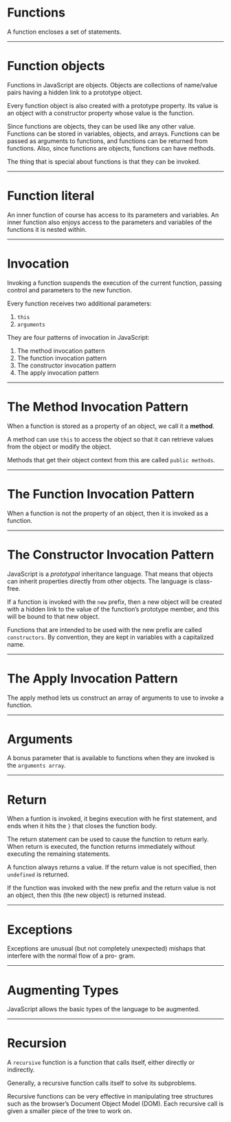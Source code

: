 # Functions

A function encloses a set of statements.

---

# Function objects

Functions in JavaScript are objects. Objects are collections of name/value pairs having a hidden link to a prototype object.

Every function object is also created with a prototype property. Its value is an object with a constructor property whose value is the function.

Since functions are objects, they can be used like any other value. Functions can be stored in variables, objects, and arrays. Functions can be passed as arguments to functions, and functions can be returned from functions. Also, since functions are objects, functions can have methods.

The thing that is special about functions is that they can be invoked.

---

# Function literal

An inner function of course has access to its parameters and variables. An inner function also enjoys access to the parameters and variables of the functions it is nested within.

---

# Invocation

Invoking a function suspends the execution of the current function, passing control and parameters to the new function.

Every function receives two additional parameters:

1. `this`
2. `arguments`

They are four patterns of invocation in JavaScript:

1. The method invocation pattern
2. The function invocation pattern
3. The constructor invocation pattern
4. The apply invocation pattern

---

# The Method Invocation Pattern

When a function is stored as a property of an object, we call it a **method**.

A method can use `this` to access the object so that it can retrieve values from the object or modify the object.

Methods that get their object context from this are called `public methods`.

---

# The Function Invocation Pattern

When a function is not the property of an object, then it is invoked as a function.

---

# The Constructor Invocation Pattern

JavaScript is a *prototypal* inheritance language. That means that objects can inherit properties directly from other objects. The language is class-free.

If a function is invoked with the `new` prefix, then a new object will be created with a hidden link to the value of the function’s prototype member, and this will be bound to that new object.

Functions that are intended to be used with the new prefix are called `constructors`. By convention, they are kept in variables with a capitalized name.

---

# The Apply Invocation Pattern

The apply method lets us construct an array of arguments to use to invoke a function.

---

# Arguments

A bonus parameter that is available to functions when they are invoked is the `arguments array`.

---

# Return

When a funtion is invoked, it begins execution with he first statement, and ends when it hits the `}` that closes the function body.

The return statement can be used to cause the function to return early. When return is executed, the function returns immediately without executing the remaining statements.

A function always returns a value. If the return value is not specified, then `undefined` is returned.

If the function was invoked with the new prefix and the return value is not an object, then this (the new object) is returned instead.

---

# Exceptions

Exceptions are unusual (but not completely unexpected) mishaps that interfere with the normal flow of a pro- gram.

---

# Augmenting Types

JavaScript allows the basic types of the language to be augmented.

---

# Recursion

A `recursive` function is a function that calls itself, either directly or indirectly.

Generally, a recursive function calls itself to solve its subproblems.


Recursive functions can be very effective in manipulating tree structures such as the browser’s Document Object Model (DOM). Each recursive call is given a smaller piece of the tree to work on.
